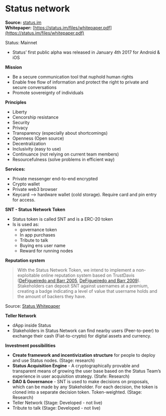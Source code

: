 # Status network

**Source:** [status.im](status.im)  
**Whitepaper:** [https://status.im/files/whitepaper.pdf](https://status.im/files/whitepaper.pdf)

Status: Mainnet
- Status’ first public alpha was released in January 4th 2017 for Android & iOS

**Mission**

- Be a secure communication tool that nuphold human rights  
- Enable free flow of information and protect the right to private and secure conversations  
- Promote sovereignty of individuals

**Principles**

- Liberty  
- Cencorship resistance  
- Security  
- Privacy  
- Transparency (especially about shortcomings)
- Openness (Open source)
- Decentralization  
- Inclusivity (easy to use)  
- Continuance (not relying on current team members)  
- Resourcefulness (solve problems in efficient way)

**Services:**

- Private messenger end-to-end encrypted 
- Crypto wallet  
- Private web3 browser  
- Keycard --> hardware wallet (cold storage). Require card and pin entry for access.  

**SNT - Status Network Token**

- Status token is called SNT and is a ERC-20 token  
- Is is used as:  
    - governance token  
    - In app purchases 
    - Tribute to talk  
    - Buying ens user name  
    - Reward for running nodes

**Reputation system**

>With the Status Network Token, we intend to implement a non-exploitable online reputation system based on TrustDavis ([DeFigueiredo and Barr 2005](https://web.cs.ucdavis.edu/~defigued/index_files/trustdavis.pdf), [DeFigueiredo and Barr 2009](https://web.cs.ucdavis.edu/~defigued/index_files/beholder.pdf)).
Stakeholders can deposit SNT against usernames at a premium, creating a badge indicating a level of value that username holds and the amount of backers they have.  

Source: [Status Whitepaper](https://status.im/files/whitepaper.pdf)

**Teller Network**

- dApp inside Status  
- Stakeholders in Status Network can find nearby users (Peer-to-peer) to exchange their cash (Fiat-to-crypto) for digital assets and currency.

**Investment possibilities**

- **Create framework and incentivization structure** for people to deploy and use Status nodes. (Stage: research)  
- **Status Acquisition Engine** - A cryptographically provable and transparent means of growing the user base based on the Status Team’s experience in user acquisition strategy. (Stafe: Research)  
- **DAO & Governance** - SNT is used to make decisions on proposals, which can be made by any Stakeholder. For each decision, the token is cloned into a separate decision token. Token-weighted. (Stage: Research)  
- Teller Network (Stage: Developed - not live)  
- Tribute to talk (Stage: Developed - not live)